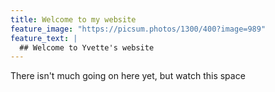 ```yaml
---
title: Welcome to my website
feature_image: "https://picsum.photos/1300/400?image=989"
feature_text: |
  ## Welcome to Yvette's website
---
```


There isn't much going on here yet, but watch this space
